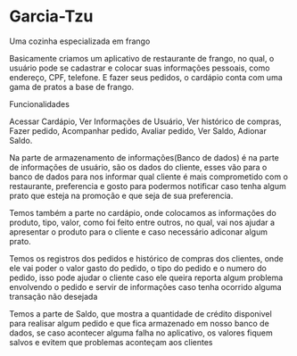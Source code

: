 # Garcia-Tzu
Uma cozinha especializada em frango

Basicamente criamos um aplicativo de restaurante de frango, no qual, o usuário pode se cadastrar e colocar suas informações pessoais, como endereço, CPF, telefone. E fazer seus pedidos, o cardápio conta com 
uma gama de pratos a base de frango.

Funcionalidades

Acessar Cardápio, Ver Informações de Usuário, Ver histórico de compras, Fazer pedido, Acompanhar pedido, Avaliar pedido, Ver Saldo, Adionar Saldo.

Na parte de armazenamento de informações(Banco de dados) é na parte de informações de usuário, são os dados do cliente, esses vão para o banco de dados para nos informar qual cliente é mais comprometido com o restaurante, preferencia e gosto para podermos notificar caso tenha algum prato que esteja na promoção e que seja de sua preferencia.

Temos também a parte no cardápio, onde colocamos as informações do produto, tipo, valor, como foi feito entre outros, no qual, vai nos ajudar a apresentar o produto para o cliente e caso necessário adiconar algum prato.

Temos os registros dos pedidos e histórico de compras dos clientes, onde ele vai poder o valor gasto do pedido, o tipo do pedido e o numero do pedido, isso pode ajudar o cliente caso ele queira reporta algum problema envolvendo o pedido e servir de informações caso tenha ocorrido alguma transação não desejada

Temos a parte de Saldo, que mostra a quantidade de crédito disponivel para realisar algum pedido e que fica armazenado em nosso banco de dados, se caso acontecer alguma falha no aplicativo, os valores fiquem  salvos e 
evitem que problemas aconteçam aos clientes
